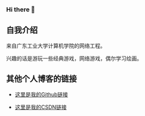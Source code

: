 ### Hi there 👋

<!--
**Moxiaoxiaooo/Moxiaoxiaooo** is a ✨ _special_ ✨ repository because its `README.md` (this file) appears on your GitHub profile.

Here are some ideas to get you started:

- 🔭 I’m currently working on ...
- 🌱 I’m currently learning ...
- 👯 I’m looking to collaborate on ...
- 🤔 I’m looking for help with ...
- 💬 Ask me about ...
- 📫 How to reach me: ...
- 😄 Pronouns: ...
- ⚡ Fun fact: ...
-->


## 自我介绍

来自广东工业大学计算机学院的网络工程。

兴趣的话是游玩一些经典游戏，网络游戏，偶尔学习绘画。


## 其他个人博客的链接

+   <a href="https://github.com/Moxiaoxiaooo">这里是我的Github链接</a>

+   <a href="https://blog.csdn.net/qq_45730349?spm=1000.2115.3001.5343">这里是我的CSDN链接</a>


